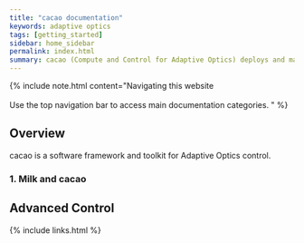 ```yaml
---
title: "cacao documentation"
keywords: adaptive optics
tags: [getting_started]
sidebar: home_sidebar
permalink: index.html
summary: cacao (Compute and Control for Adaptive Optics) deploys and manages processes for real-time control of adaptive optics systems, and provides user interfaces to interact with them.
---
```


{% include note.html content="Navigating this website
<br>
<br>
Use the top navigation bar to access main documentation categories.
 " %}

## Overview

cacao is a software framework and toolkit for Adaptive Optics control.

### 1. Milk and cacao

## Advanced Control







{% include links.html %}
